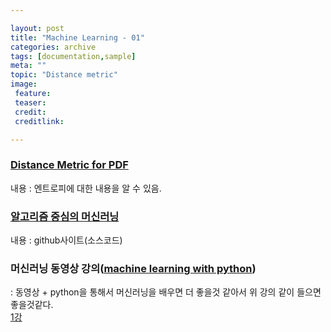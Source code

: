 ```yaml
---

layout: post
title: "Machine Learning - 01"
categories: archive
tags: [documentation,sample]
meta: ""
topic: "Distance metric"
image:
 feature:
 teaser:
 credit:
 creditlink:

---
```


### [Distance Metric for PDF](http://newsight.tistory.com/119)
내용 : 엔트로피에 대한 내용을 알 수 있음.

### [알고리즘 중심의 머신러닝](https://github.com/Jpub/MLGuide)
내용 : github사이트(소스코드)


### 머신러닝 동영상 강의([machine learning with python](https://www.youtube.com/playlist?list=PLQVvvaa0QuDfKTOs3Keq_kaG2P55YRn5v))
: 동영상 + python을 통해서 머신러닝을 배우면 더 좋을것 같아서 위 강의 같이 들으면 좋을것같다.<br>
[1강](https://youtu.be/OGxgnH8y2NM?list=PLQVvvaa0QuDfKTOs3Keq_kaG2P55YRn5v)
